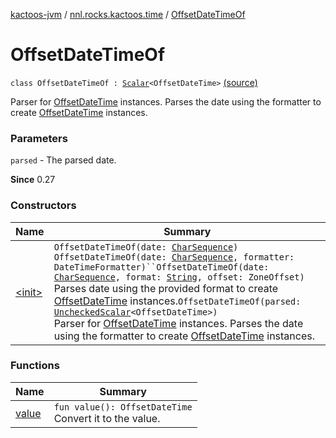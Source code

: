 [kactoos-jvm](../../index.md) / [nnl.rocks.kactoos.time](../index.md) / [OffsetDateTimeOf](.)

# OffsetDateTimeOf

`class OffsetDateTimeOf : `[`Scalar`](../../nnl.rocks.kactoos/-scalar/index.md)`<OffsetDateTime>` [(source)](https://github.com/neonailol/kactoos/blob/master/kactoos-jvm/src/main/kotlin/nnl/rocks/kactoos/time/OffsetDateTimeOf.kt#L19)

Parser for [OffsetDateTime](#) instances.
Parses the date using the formatter to create
[OffsetDateTime](#) instances.

### Parameters

`parsed` - The parsed date.

**Since**
0.27

### Constructors

| Name | Summary |
|---|---|
| [&lt;init&gt;](-init-.md) | `OffsetDateTimeOf(date: `[`CharSequence`](https://kotlinlang.org/api/latest/jvm/stdlib/kotlin/-char-sequence/index.html)`)`<br>`OffsetDateTimeOf(date: `[`CharSequence`](https://kotlinlang.org/api/latest/jvm/stdlib/kotlin/-char-sequence/index.html)`, formatter: DateTimeFormatter)``OffsetDateTimeOf(date: `[`CharSequence`](https://kotlinlang.org/api/latest/jvm/stdlib/kotlin/-char-sequence/index.html)`, format: `[`String`](https://kotlinlang.org/api/latest/jvm/stdlib/kotlin/-string/index.html)`, offset: ZoneOffset)`<br>Parses date using the provided format to create [OffsetDateTime](#) instances.`OffsetDateTimeOf(parsed: `[`UncheckedScalar`](../../nnl.rocks.kactoos.scalar/-unchecked-scalar/index.md)`<OffsetDateTime>)`<br>Parser for [OffsetDateTime](#) instances. Parses the date using the formatter to create [OffsetDateTime](#) instances. |

### Functions

| Name | Summary |
|---|---|
| [value](value.md) | `fun value(): OffsetDateTime`<br>Convert it to the value. |
